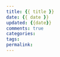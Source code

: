 ```yaml
---
title: {{ title }}
date: {{ date }}
updated: {{date}}
comments: true
categories:
tags:
permalink: 
---
```

